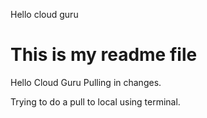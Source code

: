 Hello cloud guru
# This is my readme file
Hello Cloud Guru
Pulling in changes.

Trying to do a pull to local using terminal.
